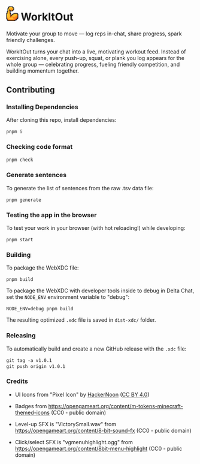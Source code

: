 # <img src="./public/logo.png" width="32px"> WorkItOut

Motivate your group to move — log reps in-chat, share progress,
spark friendly challenges.

WorkItOut turns your chat into a live, motivating workout feed.
Instead of exercising alone, every push-up, squat, or plank you
log appears for the whole group — celebrating progress, fueling
friendly competition, and building momentum together.

## Contributing

### Installing Dependencies

After cloning this repo, install dependencies:

```
pnpm i
```

### Checking code format

```
pnpm check
```

### Generate sentences

To generate the list of sentences from the raw .tsv data file:

```
pnpm generate
```

### Testing the app in the browser

To test your work in your browser (with hot reloading!) while developing:

```
pnpm start
```

### Building

To package the WebXDC file:

```
pnpm build
```

To package the WebXDC with developer tools inside to debug in Delta Chat, set the `NODE_ENV`
environment variable to "debug":

```
NODE_ENV=debug pnpm build
```

The resulting optimized `.xdc` file is saved in `dist-xdc/` folder.

### Releasing

To automatically build and create a new GitHub release with the `.xdc` file:

```
git tag -a v1.0.1
git push origin v1.0.1
```

### Credits

- UI Icons from "Pixel Icon" by [HackerNoon](https://github.com/hackernoon/pixel-icon-library) ([CC BY 4.0](https://creativecommons.org/licenses/by/4.0/))

- Badges from https://opengameart.org/content/m-tokens-minecraft-themed-icons (CC0 - public domain)

- Level-up SFX is "VictorySmall.wav" from https://opengameart.org/content/8-bit-sound-fx (CC0 - public domain)

- Click/select SFX is "vgmenuhighlight.ogg" from https://opengameart.org/content/8bit-menu-highlight (CC0 - public domain)
